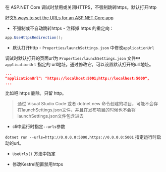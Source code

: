 在 ASP.NET Core 调试时禁用或关闭HTTPS，不强制跳转https，默认打开http


好文[5 ways to set the URLs for an ASP.NET Core app](https://andrewlock.net/5-ways-to-set-the-urls-for-an-aspnetcore-app/)

- 不强制或不自动跳转https - 注释掉 https 的重定向：

```C#
app.UseHttpsRedirection();
```


- 默认打开http - `Properties/launchSettings.json` 中修改`applicationUrl`

调试时默认打开的页面url为 `Properties/launchSettings.json` 文件中 `applicationUrl` 指定的 url地址。通过修改它，可以设置默认打开的url地址。 

```json
...
"applicationUrl": "https://localhost:5001;http://localhost:5000",
...
```

比如吧 https 删除，只留 http。

> 通过 Visual Studio Code 或者 dotnet new 命令创建的项目，可能不会存在launchSettings.json文件，并且在发布项目的时候也不会将launchSettings.json文件包含进去


- cli中运行时指定`--urls`参数

`dotnet run --urls=http://0.0.0.0:5000,https://0.0.0.0:5001` 指定运行时启动的url。

- `UseUrls()` 方法中指定


- 修改Kestrel配置禁用https

